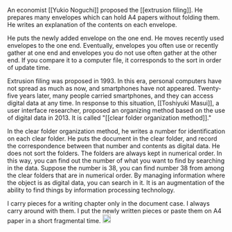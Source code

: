 
An economist [[Yukio Noguchi]] proposed the [[extrusion filing]]. He prepares many envelopes which can hold A4 papers without folding them. He writes an explanation of the contents on each envelope.

He puts the newly added envelope on the one end. He moves recently used envelopes to the one end. Eventually, envelopes you often use or recently gather at one end and envelopes you do not use often gather at the other end. If you compare it to a computer file, it corresponds to the sort in order of update time.

Extrusion filing was proposed in 1993. In this era, personal computers have not spread as much as now, and smartphones have not appeared. Twenty-five years later, many people carried smartphones, and they can access digital data at any time. In response to this situation, [[Toshiyuki Masui]], a user interface researcher, proposed an organizing method based on the use of digital data in 2013. It is called "[[clear folder organization method]]."

In the clear folder organization method, he writes a number for identification on each clear folder. He puts the document in the clear folder, and record the correspondence between that number and contents as digital data. He does not sort the folders. The folders are always kept in numerical order. In this way, you can find out the number of what you want to find by searching in the data. Suppose the number is 38, you can find number 38 from among the clear folders that are in numerical order. By managing information where the object is as digital data, you can search in it. It is an augmentation of the ability to find things by information processing technology.

I carry pieces for a writing chapter only in the document case. I always carry around with them. I put the newly written pieces or paste them on A4 paper in a short fragmental time.
<img src='https://scrapbox.io/api/pages/nishio/en/icon' alt='en.icon' height="19.5"/>